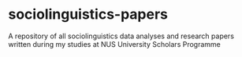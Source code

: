 # sociolinguistics-papers
A repository of all sociolinguistics data analyses and research papers written during my studies at NUS University Scholars Programme
